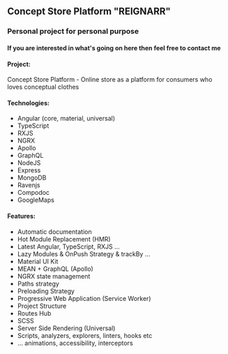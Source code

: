 ## Concept Store Platform "**REIGNARR**"

### Personal project for personal purpose

#### If you are interested in what's going on here then feel free to contact me

#### Project:

Concept Store Platform - Online store as a platform for consumers who loves conceptual clothes

#### Technologies:

- Angular (core, material, universal)
- TypeScript
- RXJS
- NGRX
- Apollo
- GraphQL
- NodeJS
- Express
- MongoDB
- Ravenjs
- Compodoc
- GoogleMaps

#### Features:

- Automatic documentation
- Hot Module Replacement (HMR)
- Latest Angular, TypeScript, RXJS ...
- Lazy Modules & OnPush Strategy & trackBy ...
- Material UI Kit
- MEAN + GraphQL (Apollo)
- NGRX state management
- Paths strategy
- Preloading Strategy
- Progressive Web Application (Service Worker)
- Project Structure
- Routes Hub
- SCSS
- Server Side Rendering (Universal)
- Scripts, analyzers, explorers, linters, hooks etc
- ... animations, accessibility, interceptors
